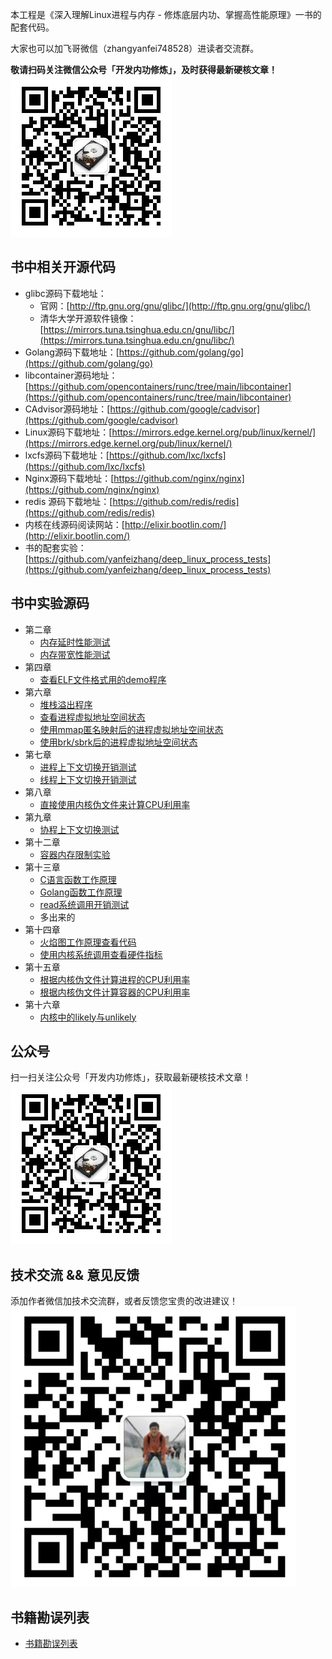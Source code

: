 
本工程是《深入理解Linux进程与内存 - 修炼底层内功、掌握高性能原理》一书的配套代码。

大家也可以加飞哥微信（zhangyanfei748528）进读者交流群。

**敬请扫码关注微信公众号「开发内功修炼」，及时获得最新硬核文章！**   
![avatar](imgs/official_accounts.jpg)   


## 书中相关开源代码
- glibc源码下载地址：
	- 官网：[http://ftp.gnu.org/gnu/glibc/](http://ftp.gnu.org/gnu/glibc/) 
	- 清华大学开源软件镜像： [https://mirrors.tuna.tsinghua.edu.cn/gnu/libc/](https://mirrors.tuna.tsinghua.edu.cn/gnu/libc/) 
- Golang源码下载地址：[https://github.com/golang/go](https://github.com/golang/go) 
- libcontainer源码地址：[https://github.com/opencontainers/runc/tree/main/libcontainer](https://github.com/opencontainers/runc/tree/main/libcontainer) 
- CAdvisor源码地址：[https://github.com/google/cadvisor](https://github.com/google/cadvisor) 
- Linux源码下载地址：[https://mirrors.edge.kernel.org/pub/linux/kernel/](https://mirrors.edge.kernel.org/pub/linux/kernel/) 
- lxcfs源码下载地址：[https://github.com/lxc/lxcfs](https://github.com/lxc/lxcfs) 
- Nginx源码下载地址：[https://github.com/nginx/nginx](https://github.com/nginx/nginx) 
- redis 源码下载地址：[https://github.com/redis/redis](https://github.com/redis/redis) 
- 内核在线源码阅读网站：[http://elixir.bootlin.com/](http://elixir.bootlin.com/) 
- 书的配套实验：[https://github.com/yanfeizhang/deep_linux_process_tests](https://github.com/yanfeizhang/deep_linux_process_tests)

## 书中实验源码
- 第二章
	- [内存延时性能测试](chapter-02/test-01)
	- [内存带宽性能测试](chapter-02/test-01)
- 第四章
	- [查看ELF文件格式用的demo程序](chapter-04/test-01)
- 第六章
	- [堆栈溢出程序](chapter-06/test-01)
	- [查看进程虚拟地址空间状态](chapter-06/test-02)
	- [使用mmap匿名映射后的进程虚拟地址空间状态](chapter-06/test-03)
	- [使用brk/sbrk后的进程虚拟地址空间状态](chapter-06/test-04)
- 第七章
	- [进程上下文切换开销测试](chapter-07/test-01)
	- [线程上下文切换开销测试](chapter-07/test-02)
- 第八章
	- [直接使用内核伪文件来计算CPU利用率](chapter-08/test-01)
- 第九章
	- [协程上下文切换测试](chapter-09/test-01)
- 第十二章
	- [容器内存限制实验](chapter-12/test-01)	
- 第十三章
	- [C语言函数工作原理](chapter-13/test-01)
	- [Golang函数工作原理](chapter-13/test-02)
	- [read系统调用开销测试](chapter-13/test-03) 
	- [](chapter-13/test-06) 多出来的
- 第十四章
	- [火焰图工作原理查看代码](chapter-14/test-01)
	- [使用内核系统调用查看硬件指标](chapter-14/test-02)
- 第十五章
	- [根据内核伪文件计算进程的CPU利用率](chapter-15/test-01)
	- [根据内核伪文件计算容器的CPU利用率](chapter-15/test-02)
- 第十六章
	- [内核中的likely与unlikely](chapter-16/test-01)


## 公众号
扫一扫关注公众号「开发内功修炼」，获取最新硬核技术文章！  
![](imgs/official_accounts.jpg) 

## 技术交流 && 意见反馈
添加作者微信加技术交流群，或者反馈您宝贵的改进建议！  
![](imgs/author.png) 

## 书籍勘误列表
- [书籍勘误列表](changelogs/index.md)

